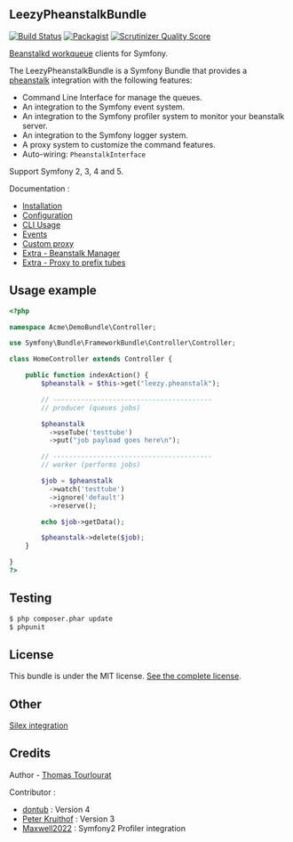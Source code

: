 ## LeezyPheanstalkBundle

[![Build Status](https://travis-ci.org/armetiz/LeezyPheanstalkBundle.svg?branch=master)](http://travis-ci.org/armetiz/LeezyPheanstalkBundle)
[![Packagist](https://poser.pugx.org/leezy/pheanstalk-bundle/downloads.png)](https://packagist.org/packages/leezy/pheanstalk-bundle)
[![Scrutinizer Quality Score](https://scrutinizer-ci.com/g/armetiz/LeezyPheanstalkBundle/badges/build.png?b=master)](https://scrutinizer-ci.com/g/armetiz/LeezyPheanstalkBundle/)

[Beanstalkd workqueue](http://kr.github.com/beanstalkd/) clients for Symfony.

The LeezyPheanstalkBundle is a Symfony Bundle that provides a [pheanstalk](https://github.com/pda/pheanstalk) integration with the following features:
* Command Line Interface for manage the queues.
* An integration to the Symfony event system.
* An integration to the Symfony profiler system to monitor your beanstalk server.
* An integration to the Symfony logger system.
* A proxy system to customize the command features.
* Auto-wiring: `PheanstalkInterface`

Support Symfony 2, 3, 4 and 5.


Documentation :
- [Installation](https://github.com/armetiz/LeezyPheanstalkBundle/blob/master/src/Resources/doc/1-installation.md)
- [Configuration](https://github.com/armetiz/LeezyPheanstalkBundle/blob/master/src/Resources/doc/2-configuration.md)
- [CLI Usage](https://github.com/armetiz/LeezyPheanstalkBundle/blob/master/src/Resources/doc/3-cli.md)
- [Events](https://github.com/armetiz/LeezyPheanstalkBundle/blob/master/src/Resources/doc/4-events.md)
- [Custom proxy](https://github.com/armetiz/LeezyPheanstalkBundle/blob/master/src/Resources/doc/5-custom-proxy.md)
- [Extra - Beanstalk Manager](https://github.com/armetiz/LeezyPheanstalkBundle/blob/master/src/Resources/doc/6-extra-beanstalk-manager.md)
- [Extra - Proxy to prefix tubes](https://github.com/h4cc/LeezyPheanstalkBundleExtra)

## Usage example

```php
<?php

namespace Acme\DemoBundle\Controller;

use Symfony\Bundle\FrameworkBundle\Controller\Controller;

class HomeController extends Controller {

    public function indexAction() {
        $pheanstalk = $this->get("leezy.pheanstalk");

        // ----------------------------------------
        // producer (queues jobs)

        $pheanstalk
          ->useTube('testtube')
          ->put("job payload goes here\n");

        // ----------------------------------------
        // worker (performs jobs)

        $job = $pheanstalk
          ->watch('testtube')
          ->ignore('default')
          ->reserve();

        echo $job->getData();

        $pheanstalk->delete($job);
    }

}
?>
```

## Testing

```bash
$ php composer.phar update
$ phpunit
```

## License

This bundle is under the MIT license. [See the complete license](https://github.com/armetiz/LeezyPheanstalkBundle/blob/master/LICENSE).

## Other

[Silex integration](https://github.com/sergiors/pheanstalk-service-provider)

## Credits

Author - [Thomas Tourlourat](http://www.armetiz.info)

Contributor :
* [dontub](https://github.com/dontub) : Version 4
* [Peter Kruithof](https://github.com/pkruithof) : Version 3
* [Maxwell2022](https://github.com/Maxwell2022) : Symfony2 Profiler integration
